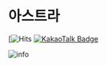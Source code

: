 # 아스트라

[![Hits](https://hits.seeyoufarm.com/api/count/incr/badge.svg?url=https%3A%2F%2Fgithub.com%2FAstraKR&count_bg=%233F9BA4&title_bg=%23555555&icon=&icon_color=%23E7E7E7&title=VISIT&edge_flat=false)
[![KakaoTalk Badge](http://img.shields.io/badge/-KakaoTalk-FFCD00?style=flat-square&logo=FFCD00&link=https://open.kakao.com/me/AstraKR)](https://open.kakao.com/me/AstraKR)

![info](https://github-readme-stats.vercel.app/api?username=AstraKR&show_icons=true&theme=prussian)
